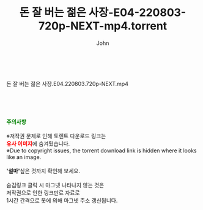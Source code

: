 ﻿---
layout: post
title:  "돈 잘 버는 젊은 사장-E04-220803-720p-NEXT-mp4.torrent"
author: John
categories: [ 방송/음악 ]
tags: [  ]
image:  
description: "돈 잘 버는 젊은 사장-E04-220803-720p-NEXT-mp4 torrent 정보 공유"
toc: true
toc_sticky: true
---

<br>
<div class="view-img">
<a class="view_image" href="http://torrentmobile60.com/bbs/view_image.php?fn=%2Fdata%2Ffile%2Fmusic%2F3735182707_69vRaJHk_5f215631b84a42b2a3266e5d405954cba043253c.jpg" target="_blank"><img alt="" class="img-tag" content="http://torrentmobile60.com/data/file/music/3735182707_69vRaJHk_5f215631b84a42b2a3266e5d405954cba043253c.jpg" itemprop="image" src="http://torrentmobile60.com/data/file/music/3735182707_69vRaJHk_5f215631b84a42b2a3266e5d405954cba043253c.jpg"/></a></div><div class="view-content" itemprop="description">
<p>돈 잘 버는 젊은 사장.E04.220803.720p-NEXT.mp4<br/></p> </div>
    
<br><br><br>
<p data-ke-size="size16"><b><span style="color: green;">주의사항</span></b><br /><br />※저작권 문제로 인해 토렌트 다운로드 링크는<br /><b><span style="color: red;">유사 이미지</span></b>에 숨겨뒀습니다.<br />※Due to copyright issues, the torrent download link is hidden where it looks like an image.<br /><br /><b>'설마'</b>싶은 것까지 확인해 보세요.<br /><br />숨김링크 클릭 시 마그넷 나타나지 않는 것은<br />저작권으로 인한 링크만료 자료로<br />1시간 간격으로 봇에 의해 마그넷 주소 갱신됩니다.</p>
